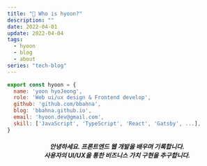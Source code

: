 ```yaml
---
title: "🧐 Who is hyoon?"
description: ""
date: 2022-04-01
update: 2022-04-04
tags:
  - hyoon
  - blog
  - about
series: "tech-blog"
---
```


```jsx
export const hyoon = {
  name: 'yoon hyoJeong',
  role: 'Web ui/ux design & Frontend develop',
  github: 'github.com/bbahna',
  blog: 'bbahna.github.io',
  email: 'hyoon.dev@gmail.com',
  skill: ['JavaScript', 'TypeScript', 'React', 'Gatsby', ...],
}
```
<h5 align="center">
안녕하세요. 프론트엔드 웹 개발을 배우며 기록합니다.<br/>
사용자의 UI/UX을 통한 비즈니스 가치 구현을 추구합니다.
</h5>
